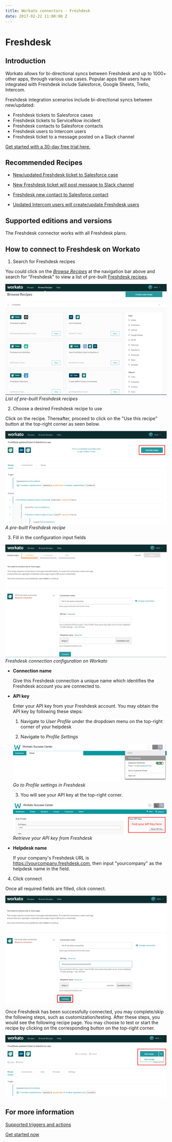 ```yaml
---
title: Workato connectors - Freshdesk
date: 2017-02-22 11:00:00 Z
---
```


# Freshdesk

## Introduction

Workato allows for bi-directional syncs between Freshdesk and up to 1000+ other apps, through various use cases. Popular apps that users have integrated with Freshdesk include Salesforce, Google Sheets, Trello, Intercom.

Freshdesk integration scenarios include bi-directional syncs between new/updated:

* Freshdesk tickets to Salesforce cases
* Freshdesk tickets to ServiceNow incident
* Freshdesk contacts to Salesforce contacts
* Freshdesk users to Intercom users
* Freshdesk ticket to a message posted on a Slack channel

[Get started with a 30-day free trial here.](https://www.workato.com/users/sign_up?utm_source=marketplaces&utm_campaign=freshdesk-generic)

 ## Recommended Recipes
   * [New/updated Freshdesk ticket to Salesforce case](https://www.workato.com/recipes/120619-salesforce-new-updated-case-to-freshdesk-ticket#recipe)

   * [New Freshdesk ticket will post message to Slack channel](https://www.workato.com/recipes/103170-new-ticket-in-freshdesk-will-post-message-to-channel-in-slack)

   * [Freshdesk new contact to Salesforce contact](https://www.workato.com/recipes/110070-freshdesk-new-contact-to-salesforce-contact#recipe)

   * [Updated Intercom users will create/update Freshdesk users](https://www.workato.com/recipes/54393-updated-user-in-intercom-will-search-users-in-freshdesk#recipe)


## Supported editions and versions
The Freshdesk connector works with all Freshdesk plans.

## How to connect to Freshdesk on Workato

1. Search for Freshdesk recipes

You could click on the [*Browse Recipes*](https://www.workato.com/recipes/browse) at the navigation bar above and search for "Freshdesk" to view a list of pre-built [Freshdesk recipes](https://www.workato.com/recipes/browse?q=Freshdesk).

![List of pre-built Freshdesk recipes](/assets/images/connectors/freshdesk/list-freshdesk-recipe.PNG)
*List of pre-built Freshdesk recipes*

2. Choose a desired Freshdesk recipe to use

Click on the recipe. Thereafter, proceed to click on the "Use this recipe" button at the top-right corner as seen below.

![Click to choose to use the recipe](/assets/images/connectors/freshdesk/freshdesk-recipe.PNG)
*A pre-built Freshdesk recipe*

3. Fill in the configuration input fields

![Freshdesk connection configuration](/assets/images/connectors/freshdesk/freshdesk-config-fields.PNG)
*Freshdesk connection configuration on Workato*

* **Connection name**

  Give this Freshdesk connection a unique name which identifies the Freshdesk account you are connected to.

* **API key**

  Enter your API key from your Freshdesk account. You may obtain the API key by following these steps:

  1. Navigate to *User Profile* under the dropdown menu on the top-right corner of your helpdesk

  2. Navigate to *Profile Settings*

  ![Freshdesk profile settings](/assets/images/connectors/freshdesk/freshdesk-tab.png)
  *Go to Profile settings in Freshdesk*

  3. You will see your API key at the top-right corner.

  ![Freshdesk Connection](/assets/images/connectors/freshdesk/freshdesk-api.png)
  *Retrieve your API key from Freshdesk*

* **Helpdesk name**

  If your company's Freshdesk URL is https://yourcompany.freshdesk.com, then input "yourcompany" as the helpdesk name in the field.

4. Click connect

 Once all required fields are filled, click connect.

 ![Connect Freshdesk](/assets/images/connectors/freshdesk/freshdesk-connect.png)

 Once Freshdesk has been successfully connected, you may complete/skip the following steps, such as customization/testing. After these steps, you would see the following recipe page. You may choose to test or start the recipe by clicking on the corresponding button on the top-right corner.

  ![Start your Freshdesk recipe](/assets/images/connectors/freshdesk/freshdesk-start-recipe.PNG)


 ## For more information
   [Supported triggers and actions](https://www.workato.com/integrations/freshdesk)

   [Get started now](https://www.workato.com/users/sign_up?utm_source=marketplaces&utm_campaign=freshdesk-generic)
